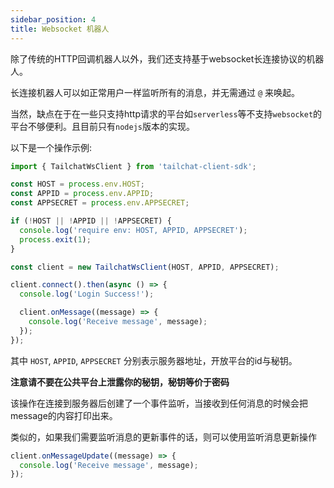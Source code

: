 ```yaml
---
sidebar_position: 4
title: Websocket 机器人
---
```


除了传统的HTTP回调机器人以外，我们还支持基于websocket长连接协议的机器人。

长连接机器人可以如正常用户一样监听所有的消息，并无需通过 `@` 来唤起。

当然，缺点在于在一些只支持http请求的平台如`serverless`等不支持`websocket`的平台不够便利。且目前只有`nodejs`版本的实现。

以下是一个操作示例:

```ts
import { TailchatWsClient } from 'tailchat-client-sdk';

const HOST = process.env.HOST;
const APPID = process.env.APPID;
const APPSECRET = process.env.APPSECRET;

if (!HOST || !APPID || !APPSECRET) {
  console.log('require env: HOST, APPID, APPSECRET');
  process.exit(1);
}

const client = new TailchatWsClient(HOST, APPID, APPSECRET);

client.connect().then(async () => {
  console.log('Login Success!');

  client.onMessage((message) => {
    console.log('Receive message', message);
  });
});
```

其中 `HOST`, `APPID`, `APPSECRET` 分别表示服务器地址，开放平台的id与秘钥。

**注意请不要在公共平台上泄露你的秘钥，秘钥等价于密码**

该操作在连接到服务器后创建了一个事件监听，当接收到任何消息的时候会把message的内容打印出来。

类似的，如果我们需要监听消息的更新事件的话，则可以使用监听消息更新操作

```ts
client.onMessageUpdate((message) => {
  console.log('Receive message', message);
});
```
